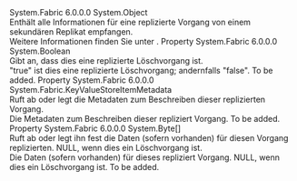 <Type Name="KeyValueStoreNotification" FullName="System.Fabric.KeyValueStoreNotification">
  <TypeSignature Language="C#" Value="public sealed class KeyValueStoreNotification" />
  <TypeSignature Language="ILAsm" Value=".class public auto ansi sealed beforefieldinit KeyValueStoreNotification extends System.Object" />
  <TypeSignature Language="DocId" Value="T:System.Fabric.KeyValueStoreNotification" />
  <TypeSignature Language="VB.NET" Value="Public NotInheritable Class KeyValueStoreNotification" />
  <TypeSignature Language="F#" Value="type KeyValueStoreNotification = class" />
  <AssemblyInfo>
    <AssemblyName>System.Fabric</AssemblyName>
    <AssemblyVersion>6.0.0.0</AssemblyVersion>
  </AssemblyInfo>
  <Base>
    <BaseTypeName>System.Object</BaseTypeName>
  </Base>
  <Interfaces />
  <Docs>
    <summary>
      <para>Enthält alle Informationen für eine replizierte Vorgang von einem sekundären Replikat empfangen.</para>
    </summary>
    <remarks>
      <para>Weitere Informationen finden Sie unter <see cref="M:System.Fabric.KeyValueStoreReplica.OnReplicationOperation(System.Collections.Generic.IEnumerator{System.Fabric.KeyValueStoreNotification})" />.</para>
    </remarks>
  </Docs>
  <Members>
    <Member MemberName="IsDelete">
      <MemberSignature Language="C#" Value="public bool IsDelete { get; }" />
      <MemberSignature Language="ILAsm" Value=".property instance bool IsDelete" />
      <MemberSignature Language="DocId" Value="P:System.Fabric.KeyValueStoreNotification.IsDelete" />
      <MemberSignature Language="VB.NET" Value="Public ReadOnly Property IsDelete As Boolean" />
      <MemberSignature Language="F#" Value="member this.IsDelete : bool" Usage="System.Fabric.KeyValueStoreNotification.IsDelete" />
      <MemberType>Property</MemberType>
      <AssemblyInfo>
        <AssemblyName>System.Fabric</AssemblyName>
        <AssemblyVersion>6.0.0.0</AssemblyVersion>
      </AssemblyInfo>
      <ReturnValue>
        <ReturnType>System.Boolean</ReturnType>
      </ReturnValue>
      <Docs>
        <summary>
          <para>Gibt an, dass dies eine replizierte Löschvorgang ist.</para>
        </summary>
        <value>
          <para>
            <languageKeyword>"true"</languageKeyword> ist dies eine replizierte Löschvorgang; andernfalls <languageKeyword>"false"</languageKeyword>.</para>
        </value>
        <remarks>To be added.</remarks>
      </Docs>
    </Member>
    <Member MemberName="Metadata">
      <MemberSignature Language="C#" Value="public System.Fabric.KeyValueStoreItemMetadata Metadata { get; }" />
      <MemberSignature Language="ILAsm" Value=".property instance class System.Fabric.KeyValueStoreItemMetadata Metadata" />
      <MemberSignature Language="DocId" Value="P:System.Fabric.KeyValueStoreNotification.Metadata" />
      <MemberSignature Language="VB.NET" Value="Public ReadOnly Property Metadata As KeyValueStoreItemMetadata" />
      <MemberSignature Language="F#" Value="member this.Metadata : System.Fabric.KeyValueStoreItemMetadata" Usage="System.Fabric.KeyValueStoreNotification.Metadata" />
      <MemberType>Property</MemberType>
      <AssemblyInfo>
        <AssemblyName>System.Fabric</AssemblyName>
        <AssemblyVersion>6.0.0.0</AssemblyVersion>
      </AssemblyInfo>
      <ReturnValue>
        <ReturnType>System.Fabric.KeyValueStoreItemMetadata</ReturnType>
      </ReturnValue>
      <Docs>
        <summary>
          <para>Ruft ab oder legt die Metadaten zum Beschreiben dieser replizierten Vorgang.</para>
        </summary>
        <value>
          <para>Die Metadaten zum Beschreiben dieser repliziert Vorgang.</para>
        </value>
        <remarks>To be added.</remarks>
      </Docs>
    </Member>
    <Member MemberName="Value">
      <MemberSignature Language="C#" Value="public byte[] Value { get; }" />
      <MemberSignature Language="ILAsm" Value=".property instance unsigned int8[] Value" />
      <MemberSignature Language="DocId" Value="P:System.Fabric.KeyValueStoreNotification.Value" />
      <MemberSignature Language="VB.NET" Value="Public ReadOnly Property Value As Byte()" />
      <MemberSignature Language="F#" Value="member this.Value : byte[]" Usage="System.Fabric.KeyValueStoreNotification.Value" />
      <MemberType>Property</MemberType>
      <AssemblyInfo>
        <AssemblyName>System.Fabric</AssemblyName>
        <AssemblyVersion>6.0.0.0</AssemblyVersion>
      </AssemblyInfo>
      <ReturnValue>
        <ReturnType>System.Byte[]</ReturnType>
      </ReturnValue>
      <Docs>
        <summary>
          <para>Ruft ab oder legt ihn fest die Daten (sofern vorhanden) für diesen Vorgang replizierten. NULL, wenn dies ein Löschvorgang ist.</para>
        </summary>
        <value>
          <para>Die Daten (sofern vorhanden) für dieses repliziert Vorgang. NULL, wenn dies ein Löschvorgang ist.</para>
        </value>
        <remarks>To be added.</remarks>
      </Docs>
    </Member>
  </Members>
</Type>